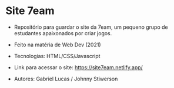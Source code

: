 # Site 7eam

* Repositório para guardar o site da 7eam, um pequeno grupo de estudantes apaixonados por criar jogos.
* Feito na matéria de Web Dev (2021)
* Tecnologias: HTML/CSS/Javascript
* Link para acessar o site: https://site7eam.netlify.app/

* Autores: Gabriel Lucas / Johnny Stiwerson
